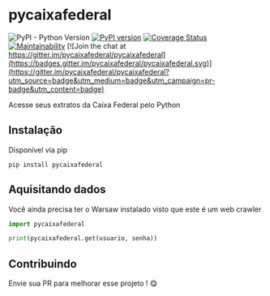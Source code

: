 # pycaixafederal
![PyPI - Python Version](https://img.shields.io/pypi/pyversions/pycaixafederal)
[![PyPI version](https://badge.fury.io/py/pycaixafederal.svg)](https://badge.fury.io/py/pycaixafederal)
[![Coverage Status](https://coveralls.io/repos/github/andreroggeri/pycaixafederal/badge.svg?branch=master)](https://coveralls.io/github/andreroggeri/pycaixafederal?branch=master)
[![Maintainability](https://api.codeclimate.com/v1/badges/e550387e85d315a212af/maintainability)](https://codeclimate.com/github/andreroggeri/pycaixafederal/maintainability) [![Join the chat at https://gitter.im/pycaixafederal/pycaixafederal](https://badges.gitter.im/pycaixafederal/pycaixafederal.svg)](https://gitter.im/pycaixafederal/pycaixafederal?utm_source=badge&utm_medium=badge&utm_campaign=pr-badge&utm_content=badge)

Acesse seus extratos da Caixa Federal pelo Python

## Instalação
Disponível via pip

`pip install pycaixafederal`

## Aquisitando dados
Você ainda precisa ter o Warsaw instalado visto que este é um web crawler

```python
import pycaixafederal

print(pycaixafederal.get(usuario, senha))
```

## Contribuindo

Envie sua PR para melhorar esse projeto ! 😋